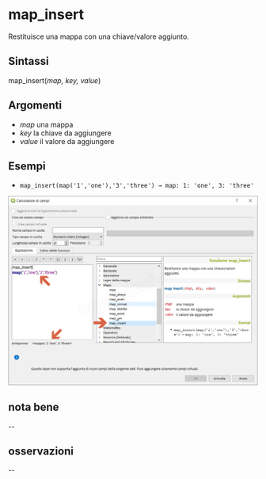 # map_insert

Restituisce una mappa con una chiave/valore aggiunto.

## Sintassi

map_insert(_map, key, value_)

## Argomenti

* _map_ una mappa
* _key_ la chiave da aggiungere
* _value_ il valore da aggiungere

## Esempi

* `map_insert(map('1','one'),'3','three') → map: 1: 'one', 3: 'three'`

![](/img/maps/map_insert/map_insert1.png)

## nota bene

--

## osservazioni

--